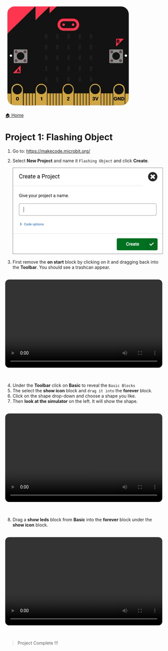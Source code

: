 <img src="./images/p1-flashing-objects-preview.gif" />

[🏠 Home](./README.md)

# Project 1: Flashing Object

1. Go to: https://makecode.microbit.org/
2. Select **New Project** and name it `Flashing Object` and click **Create**.

   <img src="./images/microbi-makecode-name-project.png" style="border: solid 1px grey" />

3. First remove the **on start** block by clicking on it and dragging back into the **Toolbar**. You should see a trashcan appear.

<br />
<div style="position: relative; padding-bottom: 56.25%; height: 0; overflow: hidden; max-width: 100%; border-radius: 12px;">
  <video controls style="position: absolute; top: 0; left: 0; width: 100%; height: 100%; border-radius: 12px;">
    <source src="./video/microbit-makecode-delete-by-dragging-to-toolbar.mp4" type="video/mp4">
    Delete Block by Dragging to Toolbar
  </video>
</div>
<br /><br />

4. Under the **Toolbar** click on **Basic** to reveal the `Basic Blocks`
5. The select the **show icon** block and `drag it into` the **forever** block.
6. Click on the shape drop-down and choose a shape you like.
7. Then **look at the simulator** on the left. It will show the shape.

<br />
<div style="position: relative; padding-bottom: 56.25%; height: 0; overflow: hidden; max-width: 100%; border-radius: 12px;">
  <video controls style="position: absolute; top: 0; left: 0; width: 100%; height: 100%; border-radius: 12px;">
    <source src="./video/microbit-makecode-p1-add-basic-show-icon.mp4" type="video/mp4">
    Add Basic > Show Icon Block to Forever Block
  </video>
</div>
<br /><br />

8. Drag a **show leds** block from **Basic** into the **forever** block under the **show icon** block.

<br />
<div style="position: relative; padding-bottom: 56.25%; height: 0; overflow: hidden; max-width: 100%; border-radius: 12px;">
  <video controls style="position: absolute; top: 0; left: 0; width: 100%; height: 100%; border-radius: 12px;">
    <source src="./video/microbit-makecode-p1-add-show-leds.mp4" type="video/mp4">
    Add 'show leds' block to `forever` block
  </video>
</div>
<br /><br />

> Project Complete !!!
